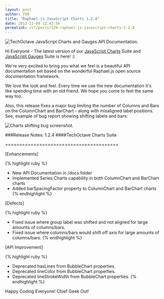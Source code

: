```yaml
---
layout: post
author: TVD
title: "Raphael.js JavaScript Charts 1.2.4"
date: 2013-11-04 12:42:56
permalink: /c7/posts/129-raphael-js-javascript-charts-1-2-4
---
```


<img src="http://techoctave.com/c7/static/techoctave-charts-gauges-api-docs.png" alt="TechOctave JavaScript Charts and Gauges API Documentation."/>

Hi Everyone - The latest version of our [JavaScript Charts][1] Suite and [JavaScript Gauges][2] Suite is here! :) 

We're very excited to bring you what we feel is a beautiful API documentation set based on the wonderful Raphael.js open source documentation framework. 

We love the look and feel. Every time we use the new documentation it's like spending time with an old friend. We hope you come to feel the same way too.


Also, this release fixes a major bug limiting the number of Columns and Bars on the ColumnChart and BarChart - along with misaligned label positions. See, example of bug report showing shifting labels and bars:

<img src="http://techoctave.com/c7/static/charts-shifting-bug-screenshot.png" alt="Charts shifting bug screenshot."/>

###Release Notes: 1.2.4
####TechOctave Charts Suite

========================================

[Enhancements]

{% highlight ruby %}
- New API Documentation in /docs folder
- Implemented Series Charts capability in both ColumnChart and BarChart charts
- Added barSpacingFactor property to ColumnChart and BarChart charts
{% endhighlight %}


[Defects]

{% highlight ruby %}
- Fixed issue where group label was shifted and not aligned for large amounts of columns/bars.
- Fixed issue where columns/bars would shift off axis for large amounts of columns/bars.
{% endhighlight %}


[API Improvement]

{% highlight ruby %}
- Deprecated hasLines from BubbleChart properties.
- Deprecated lineColor from BubbleChart properties.
- Deprecated lineStrokeWidth from BubbleChart properties.
{% endhighlight %}


Happy Coding Everyone! Chief Geek Out!

  [1]: http://techoctave.com/charts/
  [2]: http://techoctave.com/gauges/

